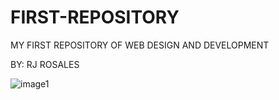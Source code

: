 # FIRST-REPOSITORY
MY FIRST REPOSITORY OF WEB DESIGN AND DEVELOPMENT

BY: RJ ROSALES

![image1](https://user-images.githubusercontent.com/93628950/140001788-e3655008-c797-4101-bd1a-be65af478844.png)

